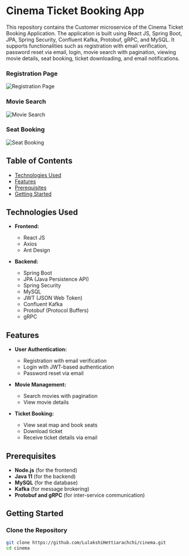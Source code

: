# Cinema Ticket Booking App

This repository contains the Customer microservice of the Cinema Ticket Booking Application. The application is built using React JS, Spring Boot, JPA, Spring Security, Confluent Kafka, Protobuf, gRPC, and MySQL. It supports functionalities such as registration with email verification, password reset via email, login, movie search with pagination, viewing movie details, seat booking, ticket downloading, and email notifications.
### Registration Page
![Registration Page](https://drive.google.com/file/d/10j7CUOlEzT8vwmsxjmv09rTp9lUkNYOZ/view?usp=drive_link)

### Movie Search
![Movie Search](https://drive.google.com/file/d/12EhhzTvHYpZVaXqKbfjztFP69eqD2I0T/view?usp=drive_link)

### Seat Booking
![Seat Booking](https://drive.google.com/file/d/1t0O2Yg_qggAneFjuHrrrpgqqLXsBRUOo/view?usp=drive_link)

## Table of Contents

- [Technologies Used](#technologies-used)
- [Features](#features)
- [Prerequisites](#prerequisites)
- [Getting Started](#getting-started)

## Technologies Used

- **Frontend:**
  - React JS
  - Axios
  - Ant Design

- **Backend:**
  - Spring Boot
  - JPA (Java Persistence API)
  - Spring Security
  - MySQL
  - JWT (JSON Web Token)
  - Confluent Kafka
  - Protobuf (Protocol Buffers)
  - gRPC

## Features

- **User Authentication:**
  - Registration with email verification
  - Login with JWT-based authentication
  - Password reset via email

- **Movie Management:**
  - Search movies with pagination
  - View movie details

- **Ticket Booking:**
  - View seat map and book seats
  - Download ticket
  - Receive ticket details via email

## Prerequisites

- **Node.js** (for the frontend)
- **Java 11** (for the backend)
- **MySQL** (for the database)
- **Kafka** (for message brokering)
- **Protobuf and gRPC** (for inter-service communication)

## Getting Started

### Clone the Repository

```bash
git clone https://github.com/LulakshiHettiarachchi/cinema.git
cd cinema
